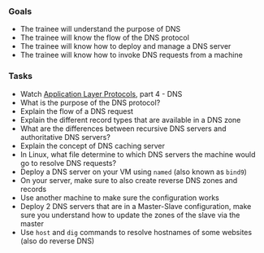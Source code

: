 
### Goals
- The trainee will understand the purpose of DNS
- The trainee will know the flow of the DNS protocol
- The trainee will know how to deploy and manage a DNS server
- The trainee will know how to invoke DNS requests from a machine

### Tasks
- Watch [Application Layer Protocols](https://www.pluralsight.com/courses/application-layer-protocols-cisco-ccna-200-125-100-105), part 4 - DNS
- What is the purpose of the DNS protocol?
- Explain the flow of a DNS request
- Explain the different record types that are available in a DNS zone
- What are the differences between recursive DNS servers and authoritative DNS servers?
- Explain the concept of DNS caching server
- In Linux, what file determine to which DNS servers the machine would go to resolve DNS requests?
- Deploy a DNS server on your VM using `named` (also known as `bind9`)
- On your server, make sure to also create reverse DNS zones and records
- Use another machine to make sure the configuration works
- Deploy 2 DNS servers that are in a Master-Slave configuration, make sure you understand how to update the zones of the slave via the master
- Use `host` and `dig` commands to resolve hostnames of some websites (also do reverse DNS)

